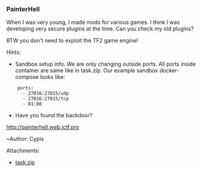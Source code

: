 ### PainterHell

When I was very young, I made mods for various games.
I think I was developing very secure plugins at the time.
Can you check my old plugins?

BTW you don't need to exploit the TF2 game engine!

Hints:
* Sandbox setup info. We are only changing outside ports. All ports inside container are same like in task.zip. Our example sandbox docker-compose looks like:
```
    ports:
      - 27016:27015/udp
      - 27016:27015/tcp
      - 81:80
```
* Have you found the backdoor?

http://painterhell.web.jctf.pro

~Author: Cypis


Attachments:
* [task.zip](./public/task.zip)